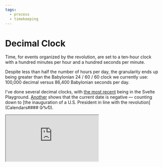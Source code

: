 ```yaml
---
tags:
  - process
  - timekeeping
---
```

# Decimal Clock

Time, for events organized by the revolution, are set to a ten-hour clock with a hundred minutes per hour and a hundred seconds per minute.

Despite less than half the number of hours per day, the granularity ends up being greater than the Babylonian 24 / 60 / 60 clock we currently use: 100,000 decimal versus 86,400 Babylonian seconds per day.

I've done several decimal clocks, with [the most recent](https://svelte.dev/playground/72dc800d737f4e079cfec52064a169c4) being in the Svelte Playground. [Another](https://z13cdn.web.app/) shows that the current date is negative — counting down to [the inauguration of a U.S. President in line with the revolution](Calendars#### 0⁄♑⁄0).

<iframe src="https://dhappy.github.io/times/"></iframe>


